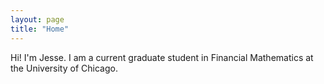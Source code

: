 ```yaml
---
layout: page
title: "Home"
---
```

Hi! I'm Jesse. I am a current graduate student in Financial Mathematics at the University of Chicago.
